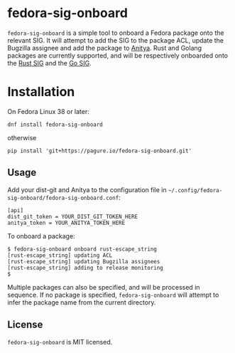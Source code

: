 # fedora-sig-onboard

`fedora-sig-onboard` is a simple tool to onboard a Fedora package onto the relevant SIG. It will attempt to add the SIG to the package ACL, update the Bugzilla assignee and add the package to [Anitya](https://release-monitoring.org). Rust and Golang packages are currently supported, and will be respectively onboarded onto the [Rust SIG](https://fedoraproject.org/wiki/SIGs/Rust) and the [Go SIG](https://fedoraproject.org/wiki/SIGs/Go).

# Installation

On Fedora Linux 38 or later:

``` console
dnf install fedora-sig-onboard
```

otherwise

``` console
pip install 'git+https://pagure.io/fedora-sig-onboard.git'
```

## Usage

Add your dist-git and Anitya to the configuration file in `~/.config/fedora-sig-onboard/fedora-sig-onboard.conf`:

```
[api]
dist_git_token = YOUR_DIST_GIT_TOKEN_HERE
anitya_token = YOUR_ANITYA_TOKEN_HERE
```

To onboard a package:

```
$ fedora-sig-onboard onboard rust-escape_string
[rust-escape_string] updating ACL
[rust-escape_string] updating Bugzilla assignees
[rust-escape_string] adding to release monitoring
$
```

Multiple packages can also be specified, and will be processed in sequence. If no package is specified, `fedora-sig-onboard` will attempt to infer the package name from the current directory.

## License
`fedora-sig-onboard` is MIT licensed.
